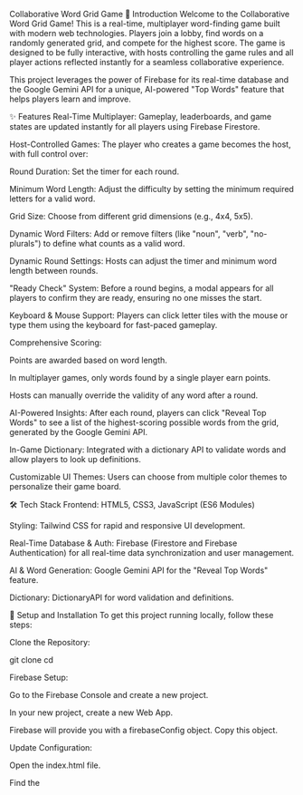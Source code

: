 Collaborative Word Grid Game
📖 Introduction
Welcome to the Collaborative Word Grid Game! This is a real-time, multiplayer word-finding game built with modern web technologies. Players join a lobby, find words on a randomly generated grid, and compete for the highest score. The game is designed to be fully interactive, with hosts controlling the game rules and all player actions reflected instantly for a seamless collaborative experience.

This project leverages the power of Firebase for its real-time database and the Google Gemini API for a unique, AI-powered "Top Words" feature that helps players learn and improve.

✨ Features
Real-Time Multiplayer: Gameplay, leaderboards, and game states are updated instantly for all players using Firebase Firestore.

Host-Controlled Games: The player who creates a game becomes the host, with full control over:

Round Duration: Set the timer for each round.

Minimum Word Length: Adjust the difficulty by setting the minimum required letters for a valid word.

Grid Size: Choose from different grid dimensions (e.g., 4x4, 5x5).

Dynamic Word Filters: Add or remove filters (like "noun", "verb", "no-plurals") to define what counts as a valid word.

Dynamic Round Settings: Hosts can adjust the timer and minimum word length between rounds.

"Ready Check" System: Before a round begins, a modal appears for all players to confirm they are ready, ensuring no one misses the start.

Keyboard & Mouse Support: Players can click letter tiles with the mouse or type them using the keyboard for fast-paced gameplay.

Comprehensive Scoring:

Points are awarded based on word length.

In multiplayer games, only words found by a single player earn points.

Hosts can manually override the validity of any word after a round.

AI-Powered Insights: After each round, players can click "Reveal Top Words" to see a list of the highest-scoring possible words from the grid, generated by the Google Gemini API.

In-Game Dictionary: Integrated with a dictionary API to validate words and allow players to look up definitions.

Customizable UI Themes: Users can choose from multiple color themes to personalize their game board.

🛠️ Tech Stack
Frontend: HTML5, CSS3, JavaScript (ES6 Modules)

Styling: Tailwind CSS for rapid and responsive UI development.

Real-Time Database & Auth: Firebase (Firestore and Firebase Authentication) for all real-time data synchronization and user management.

AI & Word Generation: Google Gemini API for the "Reveal Top Words" feature.

Dictionary: DictionaryAPI for word validation and definitions.

🚀 Setup and Installation
To get this project running locally, follow these steps:

Clone the Repository:

git clone <your-repository-url>
cd <repository-folder>

Firebase Setup:

Go to the Firebase Console and create a new project.

In your new project, create a new Web App.

Firebase will provide you with a firebaseConfig object. Copy this object.

Update Configuration:

Open the index.html file.

Find the <script type="module"> section at the bottom.

Replace the placeholder firebaseConfig object with the one you copied from your Firebase project.

Update the appId variable to a unique name for your game instance (this is used for Firestore paths).

// --- UPDATE THIS SECTION ---
const firebaseConfig = {
  apiKey: "YOUR_API_KEY",
  authDomain: "YOUR_AUTH_DOMAIN",
  projectId: "YOUR_PROJECT_ID",
  // ...etc
};
const appId = 'your-unique-app-name';
// --- END OF UPDATE SECTION ---

Gemini API Key (Optional):

The "Reveal Top Words" feature requires a Google Gemini API key.

You can get a key from the Google AI Studio.

Note: The application is designed to function gracefully even without this key, but the "Reveal Top Words" button will not be able to fetch results.

Run the Game:

Since the project uses ES6 modules, you need to serve the index.html file from a local web server.

A simple way to do this is with the Live Server extension for VS Code.

Right-click index.html and select "Open with Live Server".

룰 How to Play
Enter Your Name: Upon opening the game, you'll be prompted to enter a display name.

Create or Join:

Create: Configure the game settings (Time, Min Length, etc.) and click "Create New Game". Share the generated Game ID with your friends.

Join: Paste a Game ID from a friend and click "Join".

Ready Check: Before each round, the host will start a "Ready Check". All players must check the box next to their name to begin the countdown.

Find Words: Once the round starts, type or click letters to form words. The letters do not need to be adjacent. Press Enter or click "Submit" to add a word to your list.

Scoring:

At the end of the round, scores are automatically calculated.

In multiplayer, only unique words found by one player get points.

The host has the final say and can override any word's validity.

Learn: After scoring, click "Reveal Top Words" to see what you missed!

🔮 Future Enhancements
Level 3 (Bonus Cells): Implement a new game mode where specific tiles on the grid are worth extra points.

Sound Effects: Add audio feedback for tile clicks, word submissions, and the timer.

Improved Animations: Enhance UI transitions and animations for a more polished feel.